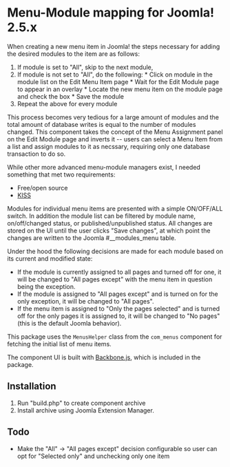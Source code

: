 # Menu-Module mapping for Joomla! 2.5.x
When creating a new menu item in Joomla! the steps necessary for adding the desired modules to the item are as follows:
  1. If module is set to "All", skip to the next module,
  2. If module is not set to "All", do the following:
    * Click on module in the module list on the Edit Menu Item page
    * Wait for the Edit Module page to appear in an overlay
    * Locate the new menu item on the module page and check the box
    * Save the module
  3. Repeat the above for every module

This process becomes very tedious for a large amount of modules and the total amount of database writes is equal to the number of modules changed. This component takes the concept of the Menu Assignment panel on the Edit Module page and inverts it -- users can select a Menu Item from a list and assign modules to it as necssary, requiring only one database transaction to do so.

While other more advanced menu-module managers exist, I needed something that met two requirements:
  * Free/open source
  * [KISS](https://en.wikipedia.org/wiki/KISS_principle)

Modules for individual menu items are presented with a simple ON/OFF/ALL switch. In addition the module list can be filtered by module name, on/off/changed status, or published/unpublished status. All changes are stored on the UI until the user clicks "Save changes", at which point the changes are written to the Joomla #__modules_menu table.

Under the hood the following decisions are made for each module based on its current and modified state:
  * If the module is currently assigned to all pages and turned off for one, it will be changed to "All pages except" with the menu item in question being the exception.
  * If the module is assigned to "All pages except" and is turned on for the only exception, it will be changed to "All pages".
  * If the menu item is assigned to "Only the pages selected" and is turned off for the only pages it is assigned to, it will be changed to "No pages" (this is the default Joomla behavior).

This package uses the `MenusHelper` class from the `com_menus` component for fetching the initial list of menu items.

The component UI is built with [Backbone.js](http://backbonejs.org/), which is included in the package.

## Installation

  1. Run "build.php" to create component archive
  2. Install archive using Joomla Extension Manager.

## Todo

* Make the "All" -> "All pages except" decision configurable so user can opt for "Selected only" and unchecking only one item
